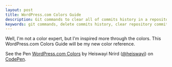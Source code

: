 ```yaml
---
layout: post
title: WordPress.com Colors Guide
description: Git commands to clear all of commits history in a repository.
keywords: git commands, delete commits history, clear repository commits, reset repository
---
```


Well, I'm not a color expert, but I'm inspired more through the colors. This WordPress.com Colors Guide will be my new color reference.

<p data-height="498" data-theme-id="11537" data-slug-hash="Lpygrm" data-default-tab="result" data-user="heiswayi" class='codepen'>See the Pen <a href='http://codepen.io/heiswayi/pen/Lpygrm/'>WordPress.com Colors</a> by Heiswayi Nrird (<a href='http://codepen.io/heiswayi'>@heiswayi</a>) on <a href='http://codepen.io'>CodePen</a>.</p>
<script async src="//assets.codepen.io/assets/embed/ei.js"></script>
